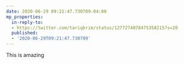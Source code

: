 ```yaml
---
date: 2020-06-29 09:21:47.730709-04:00
mp_properties:
  in-reply-to:
  - https://twitter.com/tariqkrim/status/1277274078475358215?s=20
  published:
  - '2020-06-29T09:21:47.730709'
---
```


This is amazing